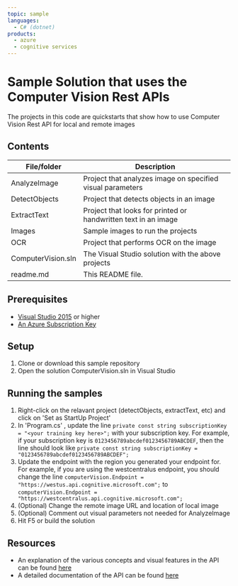 ```yaml
---
topic: sample
languages:
  - C# (dotnet)
products:
  - azure
  - cognitive services
---
```


# Sample Solution that uses the Computer Vision Rest APIs

The projects in this code are quickstarts that show how to use Computer Vision Rest API for local and remote images

## Contents

| File/folder | Description |
|-------------|-------------|
| AnalyzeImage       | Project that analyzes image on specified visual parameters |
| DetectObjects | Project that detects objects in an image |
| ExtractText | Project that looks for printed or handwritten text in an image|
| Images | Sample images to run the projects |
| OCR | Project that performs OCR on the image|
| ComputerVision.sln | The Visual Studio solution with the above projects|
| readme.md | This README file. |


## Prerequisites

- [Visual Studio 2015](https://visualstudio.microsoft.com/) or higher
- [An Azure Subscription Key](https://azure.microsoft.com/en-us/try/cognitive-services/?api=computer-vision) 

## Setup

1. Clone or download this sample repository
2. Open the solution ComputerVision.sln in Visual Studio

## Running the samples

1. Right-click on the relavant project (detectObjects, extractText, etc) and click on 'Set as StartUp Project'
2. In 'Program.cs' , update the line ```private const string subscriptionKey = "<your training key here>";``` with your subscription key. For example, if your subscription key is `0123456789abcdef0123456789ABCDEF`, then the line should look like ``` private const string subscriptionKey = "0123456789abcdef0123456789ABCDEF"; ```
3. Update the endpoint with the region you generated your endpoint for. For example, if you are using the westcentralus endpoint, you should change the line ``` computerVision.Endpoint = "https://westus.api.cognitive.microsoft.com"; ``` to  ``` computerVision.Endpoint = "https://westcentralus.api.cognitive.microsoft.com"; ```
4. (Optional) Change the remote image URL and location of local image
5. (Optional) Comment out visual parameters not needed for AnalyzeImage 
6. Hit F5 or build the solution

## Resources
- An explanation of the various concepts and visual features in the API can be found [here](https://docs.microsoft.com/en-us/azure/cognitive-services/computer-vision/home)
- A detailed documentation of the API can be found [here](https://westus.dev.cognitive.microsoft.com/docs/services/5adf991815e1060e6355ad44/operations/56f91f2e778daf14a499e1fa)
